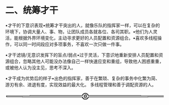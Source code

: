 # 二、统筹才干

•才干的下意识表现•统筹才干突出的人，就像乐队的指挥家一样，可以在复杂的环境下，协调大量人、事、物，让团队成员各就各位、各司其职。•他们为人灵活，能根据外界环境变化，主动寻求更好的人员配置和资源组合。•喜欢多线程操作，可以同一时间段应对多项事务，不喜欢一次只做一件事。

•才干滤镜/无意识发挥下的盲点/弱点•过于灵活，下意识地重新安排人员配置和资源组合，忽略其他人可能没办法像自己一样快速应变和重组，导致他人困惑重重，或被他人认为没主见，思考不深入。

•才干成为优势后的样子•出色的指挥家，善于在繁琐、复杂的事务中化繁为简、游刃有余、进退有度，实现效益的最大化。 多线程管理和善于调配资源的人。

![](img/6c7de331872a8117bb5e80b7aec8953a.png)